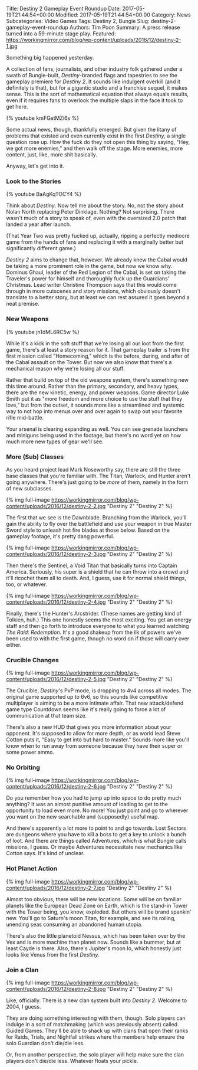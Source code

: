 Title: Destiny 2 Gameplay Event Roundup
Date: 2017-05-19T21:44:54+00:00
Modified: 2017-05-19T21:44:54+00:00
Category: News
Subcategories: Video Games
Tags: Destiny 2, Bungie
Slug: destiny-2-gameplay-event-roundup
Authors: Tim Poon
Summary: A press release turned into a 59-minute stage play.
Featured: https://workingmirror.com/blog/wp-content/uploads/2016/12/destiny-2-1.jpg

Something big happened yesterday.

A collection of fans, journalists, and other industry folk gathered under a swath of Bungie-built, *Destiny*-branded flags and tapestries to see the gameplay premiere for *Destiny 2*. It sounds like indulgent overkill (and it definitely is that), but for a gigantic studio and a franchise sequel, it makes sense. This is the sort of mathematical equation that always equals results, even if it requires fans to overlook the multiple slaps in the face it took to get here.

{% youtube kmFGetMZi6s %}

Some actual news, though, thankfully emerged. But given the litany of problems that existed and even currently exist in the first *Destiny*, a single question rose up. How the fuck do they not open this thing by saying, "Hey, we got more enemies," and then walk off the stage. More enemies, more content, just, like, more shit basically.

Anyway, let's get into it.

### Look to the Stories

{% youtube BaAgKqTOCY4 %}

Think about *Destiny*. Now tell me about the story. No, not the story about Nolan North replacing Peter Dinklage. Nothing? Not surprising. There wasn't much of a story to speak of, even with the oversized 2.0 patch that landed a year after launch.

(That Year Two was pretty fucked up, actually, ripping a perfectly mediocre game from the hands of fans and replacing it with a marginally better but significantly different game.)

*Destiny 2* aims to change that, however. We already knew the Cabal would be taking a more prominent role in the game, but now we know why. Dominus Ghaul, leader of the Red Legion of the Cabal, is set on taking the Traveler's power for himself and thoroughly fuck up the Guardians' Christmas. Lead writer Christine Thompson says that this would come through in more cutscenes and story missions, which obviously doesn't translate to a better story, but at least we can rest assured it goes beyond a neat premise.

### New Weapons

{% youtube jn1dML6RC5w %}

While it's a kick in the soft stuff that we're losing all our loot from the first game, there's at least a story reason for it. That gameplay trailer is from the first mission called "Homecoming," which is the before, during, and after of the Cabal assault on the Tower. But now we also know that there's a mechanical reason why we're losing all our stuff.

Rather that build on top of the old weapons system, there's something new this time around. Rather than the primary, secondary, and heavy types, there are the new kinetic, energy, and power weapons. Game director Luke Smith put it as "more freedom and more choice to use the stuff that they love," but from the outset, it sounds more like a streamlined and systemic way to not hop into menus over and over again to swap out your favorite rifle mid-battle.

Your arsenal is clearing expanding as well. You can see grenade launchers and miniguns being used in the footage, but there's no word yet on how much more new types of gear we'll see.

### More (Sub) Classes

As you heard project lead Mark Noseworthy say, there are still the three base classes that you're familiar with. The Titan, Warlock, and Hunter aren't going anywhere. There's just going to be *more* of them, namely in the form of new subclasses.

{% img full-image https://workingmirror.com/blog/wp-content/uploads/2016/12/destiny-2-2.jpg "Destiny 2" "Destiny 2" %}

The first that we see is the Dawnblade. Branching from the Warlock, you'll gain the ability to fly over the battlefield and use your weapon in true Master Sword style to unleash hot fire blades at those below. Based on the gameplay footage, it's pretty dang powerful.

{% img full-image https://workingmirror.com/blog/wp-content/uploads/2016/12/destiny-2-3.jpg "Destiny 2" "Destiny 2" %}

Then there's the Sentinel, a Void Titan that basically turns into Captain America. Seriously, his super is a shield that he can throw into a crowd and it'll ricochet them all to death. And, I guess, use it for normal shield things, too, or whatever.

{% img full-image https://workingmirror.com/blog/wp-content/uploads/2016/12/destiny-2-4.jpg "Destiny 2" "Destiny 2" %}

Finally, there's the Hunter's Arcstrider. (These names are getting kind of Tolkien, huh.) This one honestly seems the most exciting. You get an energy staff and then go forth to introduce everyone to what you learned watching *The Raid: Redemption*. It's a good shakeup from the ilk of powers we've been used to with the first game, though no word on if those will carry over either.

### Crucible Changes

{% img full-image https://workingmirror.com/blog/wp-content/uploads/2016/12/destiny-2-5.jpg "Destiny 2" "Destiny 2" %}

The Crucible, *Destiny*'s PvP mode, is dropping to 4v4 across all modes. The original game supported up to 6v6, so this sounds like competitive multiplayer is aiming to be a more intimate affair. That new attack/defend game type Countdown seems like it's really going to force a lot of communication at that team size.

There's also a new HUD that gives you more information about your opponent. It's supposed to allow for more depth, or as world lead Steve Cotton puts it, "Easy to get into but hard to master." Sounds more like you'll know when to run away from someone because they have their super or some power ammo.

### No Orbiting

{% img full-image https://workingmirror.com/blog/wp-content/uploads/2016/12/destiny-2-6.jpg "Destiny 2" "Destiny 2" %}

Do you remember how you had to jump up into space to do pretty much anything? It was an almost punitive amount of loading to get to the opportunity to load even more. No more! You just point and go to wherever you want on the new searchable and (supposedly) useful map.

And there's apparently a lot more to point to and go towards. Lost Sectors are dungeons where you have to kill a boss to get a key to unlock a bunch of loot. And there are things called Adventures, which is what Bungie calls missions, I guess. Or maybe Adventures necessitate new mechanics like Cotton says. It's kind of unclear.

### Hot Planet Action

{% img full-image https://workingmirror.com/blog/wp-content/uploads/2016/12/destiny-2-7.jpg "Destiny 2" "Destiny 2" %}

Almost too obvious, there will be new locations. Some will be on familiar planets like the European Dead Zone on Earth, which is the stand-in Tower with the Tower being, you know, exploded. But others will be brand spankin' new. You'll go to Saturn's moon Titan, for example, and see its roiling, unending seas consuming an abandoned human utopia.

There's also the little planetoid Nessus, which has been taken over by the Vex and is more machine than planet now. Sounds like a bummer, but at least Cayde is there. Also, there's Jupiter's moon Io, which honestly just looks like Venus from the first *Destiny*.

### Join a Clan

{% img full-image https://workingmirror.com/blog/wp-content/uploads/2016/12/destiny-2-8.jpg "Destiny 2" "Destiny 2" %}

Like, officially. There is a new clan system built into *Destiny 2*. Welcome to 2004, I guess.

They are doing something interesting with them, though. Solo players can indulge in a sort of matchmaking (which was previously absent) called Guided Games. They'll be able to shack up with clans that open their ranks for Raids, Trials, and Nightfall strikes where the members help ensure the solo Guardian don't die/die less.

Or, from another perspective, the solo player will help make sure the clan players don't die/die less. Whatever floats your pickle.
